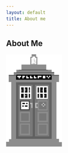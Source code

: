 ```yaml
---
layout: default
title: About me
---
```


<h2 class="vbig mb">About Me</h2>

<img src="/img/tardis.png" height="250px">
